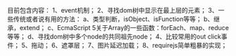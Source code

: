 目前包含内容：
1、event机制；
2、寻找dom树中显示在最上层的元素；
3、一些传统或者说有用的方法：
  a、类型判断，isObject、isFunction等等；
  b、继承，extend；
  c、EcmaScript 5关于Array的一些函数：forEach、map、reduce等等；
  d、寻找dom树中多个node的共同祖先node；
4、比较常用的out click事件；
5、拖动；
6、遮罩层；
7、图片延迟加载；
8、requirejs简单粗暴的实现；
